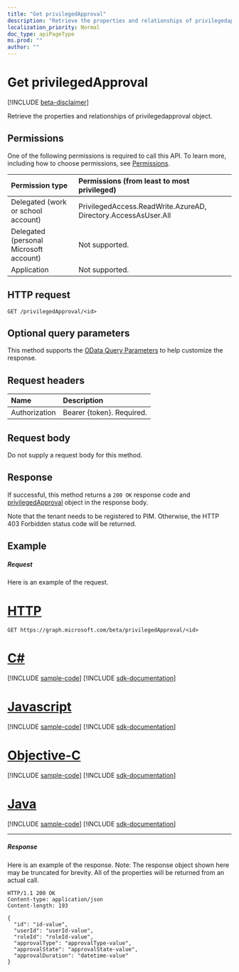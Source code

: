 ```yaml
---
title: "Get privilegedApproval"
description: "Retrieve the properties and relationships of privilegedapproval object."
localization_priority: Normal
doc_type: apiPageType
ms.prod: ""
author: ""
---
```


# Get privilegedApproval

[!INCLUDE [beta-disclaimer](../../includes/beta-disclaimer.md)]

Retrieve the properties and relationships of privilegedapproval object.
## Permissions
One of the following permissions is required to call this API. To learn more, including how to choose permissions, see [Permissions](/graph/permissions-reference).


|Permission type      | Permissions (from least to most privileged)              |
|:--------------------|:---------------------------------------------------------|
|Delegated (work or school account) | PrivilegedAccess.ReadWrite.AzureAD, Directory.AccessAsUser.All   |
|Delegated (personal Microsoft account) | Not supported.    |
|Application | Not supported. |

## HTTP request
<!-- { "blockType": "ignored" } -->
```http
GET /privilegedApproval/<id>
```
## Optional query parameters
This method supports the [OData Query Parameters](https://developer.microsoft.com/graph/docs/concepts/query_parameters) to help customize the response.

## Request headers
| Name      |Description|
|:----------|:----------|
| Authorization  | Bearer {token}. Required. |

## Request body
Do not supply a request body for this method.

## Response

If successful, this method returns a `200 OK` response code and [privilegedApproval](../resources/privilegedapproval.md) object in the response body.

Note that the tenant needs to be registered to PIM. Otherwise, the HTTP 403 Forbidden status code will be returned.

## Example
##### Request
Here is an example of the request.

# [HTTP](#tab/http)
<!-- {
  "blockType": "request",
  "name": "get_privilegedapproval"
}-->
```msgraph-interactive
GET https://graph.microsoft.com/beta/privilegedApproval/<id>
```
# [C#](#tab/csharp)
[!INCLUDE [sample-code](../includes/snippets/csharp/get-privilegedapproval-csharp-snippets.md)]
[!INCLUDE [sdk-documentation](../includes/snippets/snippets-sdk-documentation-link.md)]

# [Javascript](#tab/javascript)
[!INCLUDE [sample-code](../includes/snippets/javascript/get-privilegedapproval-javascript-snippets.md)]
[!INCLUDE [sdk-documentation](../includes/snippets/snippets-sdk-documentation-link.md)]

# [Objective-C](#tab/objc)
[!INCLUDE [sample-code](../includes/snippets/objc/get-privilegedapproval-objc-snippets.md)]
[!INCLUDE [sdk-documentation](../includes/snippets/snippets-sdk-documentation-link.md)]

# [Java](#tab/java)
[!INCLUDE [sample-code](../includes/snippets/java/get-privilegedapproval-java-snippets.md)]
[!INCLUDE [sdk-documentation](../includes/snippets/snippets-sdk-documentation-link.md)]

---

##### Response
Here is an example of the response. Note: The response object shown here may be truncated for brevity. All of the properties will be returned from an actual call.
<!-- {
  "blockType": "response",
  "truncated": true,
  "@odata.type": "microsoft.graph.privilegedApproval"
} -->
```http
HTTP/1.1 200 OK
Content-type: application/json
Content-length: 193

{
  "id": "id-value",
  "userId": "userId-value",
  "roleId": "roleId-value",
  "approvalType": "approvalType-value",
  "approvalState": "approvalState-value",
  "approvalDuration": "datetime-value"
}
```

<!-- uuid: 8fcb5dbc-d5aa-4681-8e31-b001d5168d79
2015-10-25 14:57:30 UTC -->
<!--
{
  "type": "#page.annotation",
  "description": "Get privilegedApproval",
  "keywords": "",
  "section": "documentation",
  "tocPath": "",
  "suppressions": [
  ]
}
-->
